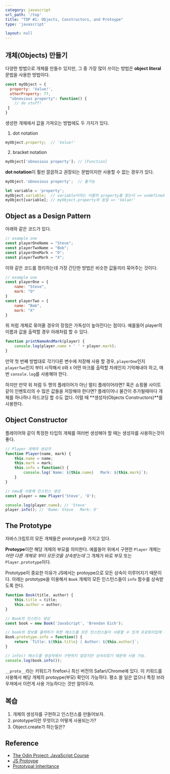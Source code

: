 ```yaml
---
category: javascript
url_path: '/top'
title: "TOP #1: Objects, Constructors, and Protoype"
type: 'javascript'

layout: null
---
```


## 개체(Objects) 만들기
다양한 방법으로 개체를 만들수 있지만, 그 중 가장 많이 쓰이는 방법은 **object literal** 문법을 사용한 방법이다.

```js
const myObject = {
  property: 'Value!',
  otherProperty: 77,
  "obnoxious property": function() {
    // do stuff!
 }
}
```

생성한 개체에서 값을 가져오는 방법에도 두 가지가 있다.
1. dot notation
```js
myObject.property;  // 'Value!'
```
2. bracket notation
```js
myObject['obnoxious property']; // [Function]
```

**dot notation**이 훨씬 깔끔하고 권장되는 문법이지만 사용할 수 없는 경우가 있다. 

```js
myObject.'obnoxious property';  // 불가능

let variable = 'property';
myObject.variable;  // variable이라는 이름의 property를 찾는다 => undefined
myObject[variable]; // myObject.property와 동일 => 'Value!'
```

## Object as a Design Pattern

아래와 같은 코드가 있다.
```js
// example one
const playerOneName = "Steve";
const playerTwoName = "Bob";
const playerOneMark = "O";
const playerTwoMark = "X";
```

이와 같은 코드를 정리하는데 가장 간단한 방법은 비슷한 값들끼리 묶어주는 것이다.
```js
// example one
const playerOne = {
    name: "Steve",
    mark: "O"
}
const playerTwo = {
    name: "Bob",
    mark: "X"
}
```

위 처럼 개체로 묶어줄 경우의 장점은 가독성이 높아진다는 점이다. 예를들어 player의 이름과 값을 출력할 경우 아래처럼 할 수 있다.
```js
function printNameAndMark(player) {
    console.log(player.name + ' ' + player.mark);
}
```

만약 첫 번째 방법대로 각기다른 변수에 저장해 사용 할 경우, `playerOne`인지 `playerTwo`인지 부터 시작해서 `O`와 `X` 어떤 마크를 출력할 차례인지 기억해내야 하고, 매번 `console.log`를 사용해야 한다.

하지만 만약 위 처럼 두 명의 플레이어가 아닌 멀티 플레이어라면? 혹은 쇼핑몰 사이트같이 인벤토리의 수 많은 값들을 저장해야 한다면? 
플레이어나 물건이 추가될때마다 개체를 하나하나 하드코딩 할 수도 없다. 이럴 때 **생성자(Objects Constructors)**를 사용한다.

## Object Constructor
플레이어와 같이 특정한 타입의 개체를 여러번 생성해야 할 때는 생성자를 사용하는것이 좋다.
```js
// Player 개체의 생성자
function Player(name, mark) {
    this.name = name;
    this.mark = mark;
    this.info = function() {
        console.log(`Name: ${this.name}   Mark: ${this.mark}`);
    }
}

// new를 사용해 인스턴스 생성
const player = new Player('Steve', 'O');

console.log(player.name); // 'Steve'
player.info(); // 'Name: Steve   Mark: O'
```

## The Prototype

자바스크립트의 모든 개체들은 prototype을 가지고 있다. 

**Protoype**이란 해당 개체의 부모를 의미한다. 예를들어 위에서 구현한 `Player` 개체는 *어떤 다른 개체로 부터 모든것을 상속받는데* 그 개체가 바로 부모 또는 `Player.prototype`이다. 

Prototype이 중요한 이유가 JS에서는 protoype으로 모든 상속이 이루어지기 때문이다. 아래는 prototype을 이용해서
`Book` 개체의 모든 인스턴스들이 `info` 함수를 상속받도록 한다. 
```js
function Book(title, author) {
    this.title = title;
    this.author = author;
}

// Book의 인스턴스 생성
const book = new Book('JavaScript', 'Brendan Eich');

// book의 정보를 출력하기 위한 메소드를 모든 인스턴스들이 사용할 수 있게 프로토타입에 구현
Book.prototype.info = function() {
    return `Title: ${this.title} | Author: ${this.author}`;
}

// info() 메소드를 생성자에서 구현하지 않았지만 상속되었기 때문에 사용 가능.
console.log(book.info());
```

`__proto__`라는 키워드가 firefox나 최신 버전의 Safari/Chrome에 있다. 이 키워드를 사용해서 해당 개체의 protoype(부모) 확인이 가능하다. 평소 쓸 일은 없으나 특정 브라우져에서 이런게 사용 가능하다는 것만 알아두자.

## 복습
1. 개체의 생성자를 구현하고 인스턴스를 만들어보자.
2. prototype이란 무엇이고 어떻게 사용되는가?
3. Object.create가 하는일은?

## Reference
- [The Odin Project: JavaScript Course](https://www.theodinproject.com/courses/javascript/)
- [JS Protoype](https://web.archive.org/web/20200513181548/https://javascriptissexy.com/javascript-prototype-in-plain-detailed-language/)
- [Prototypal Inheritance](https://javascript.info/prototype-inheritance)